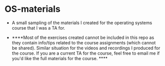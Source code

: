 # OS-materials
- A small sampling of the materials I created for the operating systems course that I was a TA for. 

- ****Most of the exercises created cannot be included in this repo as they contain info/tips related to the course assignments (which cannot be shared). Similar situation for the videos and recordings I produced for the course. If you are a current TA for the course, feel free to email me if you'd like the full materials for the course. **** 
